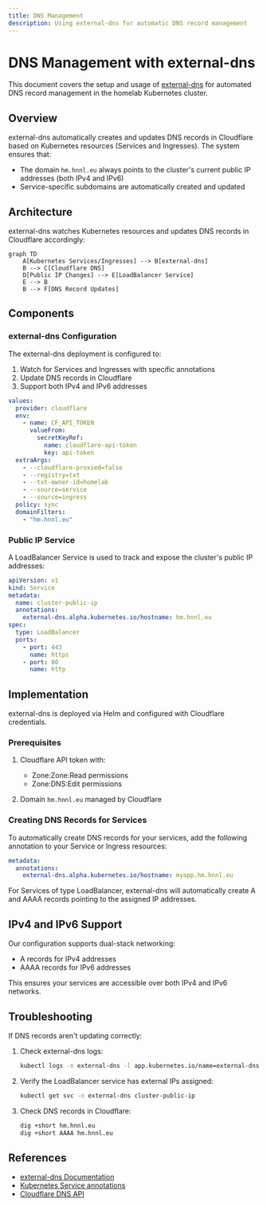 ```yaml
---
title: DNS Management
description: Using external-dns for automatic DNS record management
---
```


# DNS Management with external-dns

This document covers the setup and usage of [external-dns](https://github.com/kubernetes-sigs/external-dns) for automated DNS record management in the homelab Kubernetes cluster.

## Overview

external-dns automatically creates and updates DNS records in Cloudflare based on Kubernetes resources (Services and Ingresses). The system ensures that:

- The domain `hm.hnnl.eu` always points to the cluster's current public IP addresses (both IPv4 and IPv6)
- Service-specific subdomains are automatically created and updated

## Architecture

external-dns watches Kubernetes resources and updates DNS records in Cloudflare accordingly:

```mermaid
graph TD
    A[Kubernetes Services/Ingresses] --> B[external-dns]
    B --> C[Cloudflare DNS]
    D[Public IP Changes] --> E[LoadBalancer Service]
    E --> B
    B --> F[DNS Record Updates]
```

## Components

### external-dns Configuration

The external-dns deployment is configured to:

1. Watch for Services and Ingresses with specific annotations
2. Update DNS records in Cloudflare
3. Support both IPv4 and IPv6 addresses

```yaml
values:
  provider: cloudflare
  env:
    - name: CF_API_TOKEN
      valueFrom:
        secretKeyRef:
          name: cloudflare-api-token
          key: api-token
  extraArgs:
    - --cloudflare-proxied=false
    - --registry=txt
    - --txt-owner-id=homelab
    - --source=service
    - --source=ingress
  policy: sync
  domainFilters:
    - "hm.hnnl.eu"
```

### Public IP Service

A LoadBalancer Service is used to track and expose the cluster's public IP addresses:

```yaml
apiVersion: v1
kind: Service
metadata:
  name: cluster-public-ip
  annotations:
    external-dns.alpha.kubernetes.io/hostname: hm.hnnl.eu
spec:
  type: LoadBalancer
  ports:
    - port: 443
      name: https
    - port: 80
      name: http
```

## Implementation

external-dns is deployed via Helm and configured with Cloudflare credentials.

### Prerequisites

1. Cloudflare API token with:
   - Zone:Zone:Read permissions
   - Zone:DNS:Edit permissions
   
2. Domain `hm.hnnl.eu` managed by Cloudflare

### Creating DNS Records for Services

To automatically create DNS records for your services, add the following annotation to your Service or Ingress resources:

```yaml
metadata:
  annotations:
    external-dns.alpha.kubernetes.io/hostname: myapp.hm.hnnl.eu
```

For Services of type LoadBalancer, external-dns will automatically create A and AAAA records pointing to the assigned IP addresses.

## IPv4 and IPv6 Support

Our configuration supports dual-stack networking:

- A records for IPv4 addresses
- AAAA records for IPv6 addresses

This ensures your services are accessible over both IPv4 and IPv6 networks.

## Troubleshooting

If DNS records aren't updating correctly:

1. Check external-dns logs:
   ```bash
   kubectl logs -n external-dns -l app.kubernetes.io/name=external-dns
   ```

2. Verify the LoadBalancer service has external IPs assigned:
   ```bash
   kubectl get svc -n external-dns cluster-public-ip
   ```

3. Check DNS records in Cloudflare:
   ```bash
   dig +short hm.hnnl.eu
   dig +short AAAA hm.hnnl.eu
   ```

## References

- [external-dns Documentation](https://github.com/kubernetes-sigs/external-dns/blob/master/docs/tutorials/cloudflare.md)
- [Kubernetes Service annotations](https://kubernetes.io/docs/concepts/services-networking/service/)
- [Cloudflare DNS API](https://api.cloudflare.com/)
